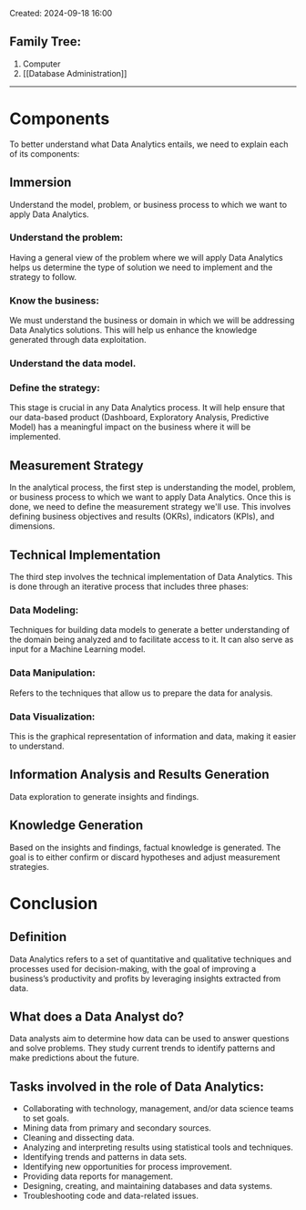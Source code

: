 Created: 2024-09-18 16:00
## Family Tree:
1. Computer
2. [[Database Administration]]
-- -
# Components
To better understand what Data Analytics entails, we need to explain each of its components:
## Immersion
Understand the model, problem, or business process to which we want to apply Data Analytics.
### Understand the problem:
Having a general view of the problem where we will apply Data Analytics helps us determine the type of solution we need to implement and the strategy to follow.
### Know the business:
We must understand the business or domain in which we will be addressing Data Analytics solutions. This will help us enhance the knowledge generated through data exploitation.
### Understand the data model.
### Define the strategy:
This stage is crucial in any Data Analytics process. It will help ensure that our data-based product (Dashboard, Exploratory Analysis, Predictive Model) has a meaningful impact on the business where it will be implemented.
## Measurement Strategy
In the analytical process, the first step is understanding the model, problem, or business process to which we want to apply Data Analytics. Once this is done, we need to define the measurement strategy we'll use. This involves defining business objectives and results (OKRs), indicators (KPIs), and dimensions.
## Technical Implementation
The third step involves the technical implementation of Data Analytics. This is done through an iterative process that includes three phases:
### Data Modeling:
Techniques for building data models to generate a better understanding of the domain being analyzed and to facilitate access to it. It can also serve as input for a Machine Learning model.
### Data Manipulation:
Refers to the techniques that allow us to prepare the data for analysis.
### Data Visualization:
This is the graphical representation of information and data, making it easier to understand.
## Information Analysis and Results Generation
Data exploration to generate insights and findings.
## Knowledge Generation
Based on the insights and findings, factual knowledge is generated. The goal is to either confirm or discard hypotheses and adjust measurement strategies.
# Conclusion
## Definition
Data Analytics refers to a set of quantitative and qualitative techniques and processes used for decision-making, with the goal of improving a business’s productivity and profits by leveraging insights extracted from data.
## What does a Data Analyst do?
Data analysts aim to determine how data can be used to answer questions and solve problems. They study current trends to identify patterns and make predictions about the future.
## Tasks involved in the role of Data Analytics:
- Collaborating with technology, management, and/or data science teams to set goals.
- Mining data from primary and secondary sources.
- Cleaning and dissecting data.
- Analyzing and interpreting results using statistical tools and techniques.
- Identifying trends and patterns in data sets.
- Identifying new opportunities for process improvement.
- Providing data reports for management.
- Designing, creating, and maintaining databases and data systems.
- Troubleshooting code and data-related issues.